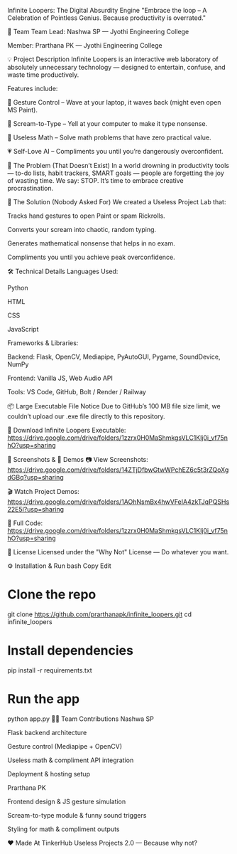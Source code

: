 Infinite Loopers: The Digital Absurdity Engine
"Embrace the loop – A Celebration of Pointless Genius. Because productivity is overrated."

👥 Team
Team Lead: Nashwa SP — Jyothi Engineering College

Member: Prarthana PK — Jyothi Engineering College

💡 Project Description
Infinite Loopers is an interactive web laboratory of absolutely unnecessary technology — designed to entertain, confuse, and waste time productively.

Features include:

👋 Gesture Control – Wave at your laptop, it waves back (might even open MS Paint).

🎤 Scream-to-Type – Yell at your computer to make it type nonsense.

🔢 Useless Math – Solve math problems that have zero practical value.

💗 Self-Love AI – Compliments you until you’re dangerously overconfident.

🤔 The Problem (That Doesn’t Exist)
In a world drowning in productivity tools — to-do lists, habit trackers, SMART goals — people are forgetting the joy of wasting time.
We say: STOP. It’s time to embrace creative procrastination.

🚀 The Solution (Nobody Asked For)
We created a Useless Project Lab that:

Tracks hand gestures to open Paint or spam Rickrolls.

Converts your scream into chaotic, random typing.

Generates mathematical nonsense that helps in no exam.

Compliments you until you achieve peak overconfidence.

🛠 Technical Details
Languages Used:

Python

HTML

CSS

JavaScript

Frameworks & Libraries:

Backend: Flask, OpenCV, Mediapipe, PyAutoGUI, Pygame, SoundDevice, NumPy

Frontend: Vanilla JS, Web Audio API

Tools: VS Code, GitHub, Bolt / Render / Railway

📦 Large Executable File Notice
Due to GitHub’s 100 MB file size limit, we couldn’t upload our .exe file directly to this repository.

🔗 Download Infinite Loopers Executable:
https://drive.google.com/drive/folders/1zzrx0H0MaShmkgsVLC1Klj0i_vf75nhO?usp=sharing

📸 Screenshots & 🎥 Demos
📷 View Screenshots: https://drive.google.com/drive/folders/14ZTjDfbwGtwWPchEZ6c5t3rZQoXgdGBq?usp=sharing

🎬 Watch Project Demos: https://drive.google.com/drive/folders/1AOhNsmBx4hwVFeIA4zkTJqPQSHs22E5l?usp=sharing

💾 Full Code: https://drive.google.com/drive/folders/1zzrx0H0MaShmkgsVLC1Klj0i_vf75nhO?usp=sharing

📜 License
Licensed under the "Why Not" License — Do whatever you want.

⚙️ Installation & Run
bash
Copy
Edit
# Clone the repo
git clone https://github.com/prarthanapk/infinite_loopers.git
cd infinite_loopers

# Install dependencies
pip install -r requirements.txt

# Run the app
python app.py
🧑‍💻 Team Contributions
Nashwa SP

Flask backend architecture

Gesture control (Mediapipe + OpenCV)

Useless math & compliment API integration

Deployment & hosting setup

Prarthana PK

Frontend design & JS gesture simulation

Scream-to-type module & funny sound triggers

Styling for math & compliment outputs

❤️ Made At
TinkerHub Useless Projects 2.0 — Because why not?



